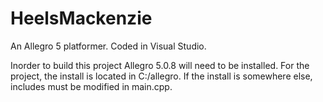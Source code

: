 HeelsMackenzie
==============

An Allegro 5 platformer. Coded in Visual Studio.

Inorder to build this project Allegro 5.0.8 will need to be installed.
For the project, the install is located in C:/allegro.
If the install is somewhere else, includes must be modified in main.cpp.

